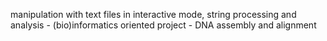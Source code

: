 manipulation with text files in interactive mode, string processing and analysis - (bio)informatics oriented project - DNA assembly and alignment
